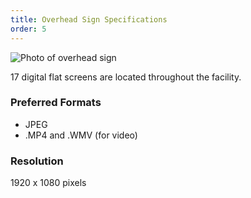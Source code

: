 ```yaml
---
title: Overhead Sign Specifications
order: 5
---
```


![Photo of overhead sign](../assets/images/photos/overhead-sign.jpg)

17 digital flat screens are located throughout the facility.

### Preferred Formats

- JPEG
- .MP4 and .WMV (for video)

### Resolution

1920 x 1080 pixels
